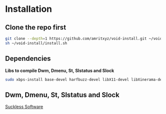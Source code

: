 # Installation
## Clone the repo first

```bash
git clone --depth=1 https://github.com/amritxyz/void-install.git ~/void-install
sh ~/void-install/install.sh
```

## Dependencies
**Libs to compile Dwm, Dmenu, St, Slstatus and Slock**

```bash
sudo xbps-install base-devel harfbuzz-devel libX11-devel libXinerama-devel libXft-devel libXrandr-devel
```

## Dwm, Dmenu, St, Slstatus and Slock
[Suckless Software](https://github.com/amritxyz/void-dwm)
